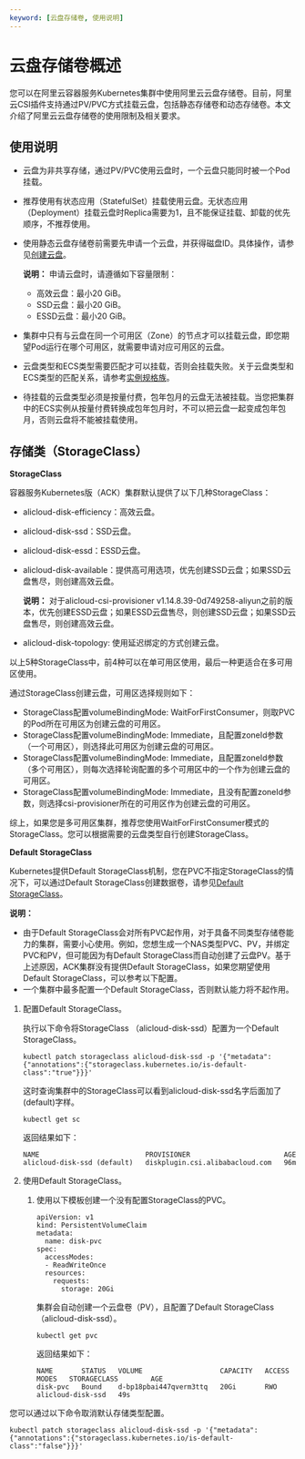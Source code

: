 ```yaml
---
keyword: [云盘存储卷, 使用说明]
---
```


# 云盘存储卷概述

您可以在阿里云容器服务Kubernetes集群中使用阿里云云盘存储卷。目前，阿里云CSI插件支持通过PV/PVC方式挂载云盘，包括静态存储卷和动态存储卷。本文介绍了阿里云云盘存储卷的使用限制及相关要求。

## 使用说明

-   云盘为非共享存储，通过PV/PVC使用云盘时，一个云盘只能同时被一个Pod挂载。
-   推荐使用有状态应用（StatefulSet）挂载使用云盘。无状态应用（Deployment）挂载云盘时Replica需要为1，且不能保证挂载、卸载的优先顺序，不推荐使用。
-   使用静态云盘存储卷前需要先申请一个云盘，并获得磁盘ID。具体操作，请参见[创建云盘](/intl.zh-CN/块存储/云盘/创建云盘/创建云盘.md)。

    **说明：** 申请云盘时，请遵循如下容量限制：

    -   高效云盘：最小20 GiB。
    -   SSD云盘：最小20 GiB。
    -   ESSD云盘：最小20 GiB。
-   集群中只有与云盘在同一个可用区（Zone）的节点才可以挂载云盘，即您期望Pod运行在哪个可用区，就需要申请对应可用区的云盘。
-   云盘类型和ECS类型需要匹配才可以挂载，否则会挂载失败。关于云盘类型和ECS类型的匹配关系，请参考[实例规格族](/intl.zh-CN/实例/实例规格族.md)。
-   待挂载的云盘类型必须是按量付费，包年包月的云盘无法被挂载。当您把集群中的ECS实例从按量付费转换成包年包月时，不可以把云盘一起变成包年包月，否则云盘将不能被挂载使用。

## 存储类（StorageClass）

**StorageClass**

容器服务Kubernetes版（ACK）集群默认提供了以下几种StorageClass：

-   alicloud-disk-efficiency：高效云盘。
-   alicloud-disk-ssd：SSD云盘。
-   alicloud-disk-essd：ESSD云盘。
-   alicloud-disk-available：提供高可用选项，优先创建SSD云盘；如果SSD云盘售尽，则创建高效云盘。

    **说明：** 对于alicloud-csi-provisioner v1.14.8.39-0d749258-aliyun之前的版本，优先创建ESSD云盘；如果ESSD云盘售尽，则创建SSD云盘；如果SSD云盘售尽，则创建高效云盘。

-   alicloud-disk-topology: 使用延迟绑定的方式创建云盘。

以上5种StorageClass中，前4种可以在单可用区使用，最后一种更适合在多可用区使用。

通过StorageClass创建云盘，可用区选择规则如下：

-   StorageClass配置volumeBindingMode: WaitForFirstConsumer，则取PVC的Pod所在可用区为创建云盘的可用区。
-   StorageClass配置volumeBindingMode: Immediate，且配置zoneId参数（一个可用区），则选择此可用区为创建云盘的可用区。
-   StorageClass配置volumeBindingMode: Immediate，且配置zoneId参数（多个可用区），则每次选择轮询配置的多个可用区中的一个作为创建云盘的可用区。
-   StorageClass配置volumeBindingMode: Immediate，且没有配置zoneId参数，则选择csi-provisioner所在的可用区作为创建云盘的可用区。

综上，如果您是多可用区集群，推荐您使用WaitForFirstConsumer模式的StorageClass。您可以根据需要的云盘类型自行创建StorageClass。

**Default StorageClass**

Kubernetes提供Default StorageClass机制，您在PVC不指定StorageClass的情况下，可以通过Default StorageClass创建数据卷，请参见[Default StorageClass](https://kubernetes.io/docs/tasks/administer-cluster/change-default-storage-class/)。

**说明：**

-   由于Default StorageClass会对所有PVC起作用，对于具备不同类型存储卷能力的集群，需要小心使用。例如，您想生成一个NAS类型PVC、PV，并绑定PVC和PV，但可能因为有Default StorageClass而自动创建了云盘PV。基于上述原因，ACK集群没有提供Default StorageClass，如果您期望使用Default StorageClass，可以参考以下配置。
-   一个集群中最多配置一个Default StorageClass，否则默认能力将不起作用。

1.  配置Default StorageClass。

    执行以下命令将StorageClass （alicloud-disk-ssd）配置为一个Default StorageClass。

    ```
    kubectl patch storageclass alicloud-disk-ssd -p '{"metadata": {"annotations":{"storageclass.kubernetes.io/is-default-class":"true"}}}'
    ```

    这时查询集群中的StorageClass可以看到alicloud-disk-ssd名字后面加了\(default\)字样。

    ```
    kubectl get sc
    ```

    返回结果如下：

    ```
    NAME                          PROVISIONER                       AGE
    alicloud-disk-ssd (default)   diskplugin.csi.alibabacloud.com   96m
    ```

2.  使用Default StorageClass。

    1.  使用以下模板创建一个没有配置StorageClass的PVC。

        ```
        apiVersion: v1
        kind: PersistentVolumeClaim
        metadata:
          name: disk-pvc
        spec:
          accessModes:
          - ReadWriteOnce
          resources:
            requests:
              storage: 20Gi
        ```

        集群会自动创建一个云盘卷（PV），且配置了Default StorageClass（alicloud-disk-ssd）。

        ```
        kubectl get pvc
        ```

        返回结果如下：

        ```
        NAME       STATUS   VOLUME                   CAPACITY   ACCESS MODES   STORAGECLASS        AGE
        disk-pvc   Bound    d-bp18pbai447qverm3ttq   20Gi       RWO            alicloud-disk-ssd   49s
        ```


您可以通过以下命令取消默认存储类型配置。

```
kubectl patch storageclass alicloud-disk-ssd -p '{"metadata": {"annotations":{"storageclass.kubernetes.io/is-default-class":"false"}}}'
```

